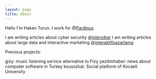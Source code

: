 ```yaml
---
layout: page
title: About
---
```


Hello I'm Hakan Torun. I work for @<a href="https://www.pardinus.com">Pardinus</a>

I am writing articles about cyber security @<a href="https://www.intersiber.com">intersiber</a>
I am writing articles about large data and interactive marketing @<a href="http://www.interaktifpazarlama.co">interaktifpazarlama</a>

Previous projects:

gizy: music listening service alternative to Fizy
yazilimhaber: news about computer software in Turkey
kousozluk: Social platform of Kocaeli University

